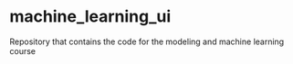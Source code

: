 # machine_learning_ui

Repository that contains the code for the modeling and machine learning course
